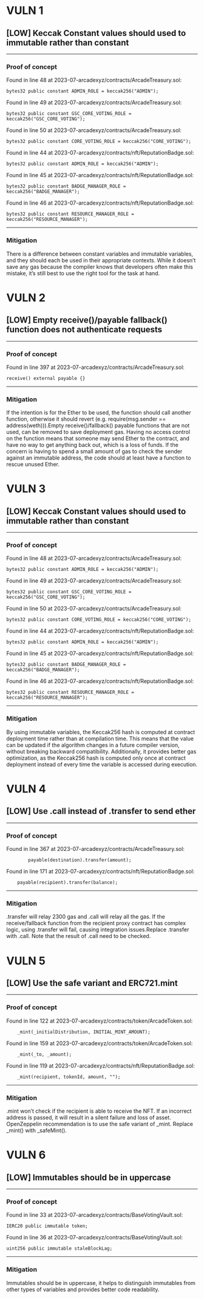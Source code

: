 # VULN 1 

## [LOW] Keccak Constant values should used to immutable rather than constant
------------------------------------------------------------------------ 

### Proof of concept 

Found in line 48 at 2023-07-arcadexyz/contracts/ArcadeTreasury.sol:

    bytes32 public constant ADMIN_ROLE = keccak256("ADMIN");


Found in line 49 at 2023-07-arcadexyz/contracts/ArcadeTreasury.sol:

    bytes32 public constant GSC_CORE_VOTING_ROLE = keccak256("GSC_CORE_VOTING");


Found in line 50 at 2023-07-arcadexyz/contracts/ArcadeTreasury.sol:

    bytes32 public constant CORE_VOTING_ROLE = keccak256("CORE_VOTING");


Found in line 44 at 2023-07-arcadexyz/contracts/nft/ReputationBadge.sol:

    bytes32 public constant ADMIN_ROLE = keccak256("ADMIN");


Found in line 45 at 2023-07-arcadexyz/contracts/nft/ReputationBadge.sol:

    bytes32 public constant BADGE_MANAGER_ROLE = keccak256("BADGE_MANAGER");


Found in line 46 at 2023-07-arcadexyz/contracts/nft/ReputationBadge.sol:

    bytes32 public constant RESOURCE_MANAGER_ROLE = keccak256("RESOURCE_MANAGER");

------------------------------------------------------------------------ 

### Mitigation 

There is a difference between constant variables and immutable variables, and they should each be used in their appropriate contexts. While it doesn’t save any gas because the compiler knows that developers often make this mistake, it’s still best to use the right tool for the task at hand.










# VULN 2 

## [LOW] Empty receive()/payable fallback() function does not authenticate requests
------------------------------------------------------------------------ 

### Proof of concept 

Found in line 397 at 2023-07-arcadexyz/contracts/ArcadeTreasury.sol:

    receive() external payable {}

------------------------------------------------------------------------ 

### Mitigation 

If the intention is for the Ether to be used, the function should call another function, otherwise it should revert (e.g. require(msg.sender == address(weth))).Empty receive()/fallback() payable functions that are not used, can be removed to save deployment gas. Having no access control on the function means that someone may send Ether to the contract, and have no way to get anything back out, which is a loss of funds. If the concern is having to spend a small amount of gas to check the sender against an immutable address, the code should at least have a function to rescue unused Ether.










# VULN 3 

## [LOW] Keccak Constant values should used to immutable rather than constant
------------------------------------------------------------------------ 

### Proof of concept 

Found in line 48 at 2023-07-arcadexyz/contracts/ArcadeTreasury.sol:

    bytes32 public constant ADMIN_ROLE = keccak256("ADMIN");


Found in line 49 at 2023-07-arcadexyz/contracts/ArcadeTreasury.sol:

    bytes32 public constant GSC_CORE_VOTING_ROLE = keccak256("GSC_CORE_VOTING");


Found in line 50 at 2023-07-arcadexyz/contracts/ArcadeTreasury.sol:

    bytes32 public constant CORE_VOTING_ROLE = keccak256("CORE_VOTING");


Found in line 44 at 2023-07-arcadexyz/contracts/nft/ReputationBadge.sol:

    bytes32 public constant ADMIN_ROLE = keccak256("ADMIN");


Found in line 45 at 2023-07-arcadexyz/contracts/nft/ReputationBadge.sol:

    bytes32 public constant BADGE_MANAGER_ROLE = keccak256("BADGE_MANAGER");


Found in line 46 at 2023-07-arcadexyz/contracts/nft/ReputationBadge.sol:

    bytes32 public constant RESOURCE_MANAGER_ROLE = keccak256("RESOURCE_MANAGER");

------------------------------------------------------------------------ 

### Mitigation 

By using immutable variables, the Keccak256 hash is computed at contract deployment time rather than at compilation time. This means that the value can be updated if the algorithm changes in a future compiler version, without breaking backward compatibility. Additionally, it provides better gas optimization, as the Keccak256 hash is computed only once at contract deployment instead of every time the variable is accessed during execution.










# VULN 4 

## [LOW] Use .call instead of .transfer to send ether
------------------------------------------------------------------------ 

### Proof of concept 

Found in line 367 at 2023-07-arcadexyz/contracts/ArcadeTreasury.sol:

            payable(destination).transfer(amount);


Found in line 171 at 2023-07-arcadexyz/contracts/nft/ReputationBadge.sol:

        payable(recipient).transfer(balance);

------------------------------------------------------------------------ 

### Mitigation 

.transfer will relay 2300 gas and .call will relay all the gas. If the receive/fallback function from the recipient proxy contract has complex logic, using .transfer will fail, causing integration issues.Replace .transfer with .call. Note that the result of .call need to be checked.










# VULN 5 

## [LOW] Use the safe variant and ERC721.mint
------------------------------------------------------------------------ 

### Proof of concept 

Found in line 122 at 2023-07-arcadexyz/contracts/token/ArcadeToken.sol:

        _mint(_initialDistribution, INITIAL_MINT_AMOUNT);


Found in line 159 at 2023-07-arcadexyz/contracts/token/ArcadeToken.sol:

        _mint(_to, _amount);


Found in line 119 at 2023-07-arcadexyz/contracts/nft/ReputationBadge.sol:

        _mint(recipient, tokenId, amount, "");

------------------------------------------------------------------------ 

### Mitigation 

.mint won’t check if the recipient is able to receive the NFT. If an incorrect address is passed, it will result in a silent failure and loss of asset. OpenZeppelin recommendation is to use the safe variant of _mint. Replace _mint() with _safeMint().










# VULN 6 

## [LOW] Immutables should be in uppercase
------------------------------------------------------------------------ 

### Proof of concept 

Found in line 33 at 2023-07-arcadexyz/contracts/BaseVotingVault.sol:

    IERC20 public immutable token;


Found in line 36 at 2023-07-arcadexyz/contracts/BaseVotingVault.sol:

    uint256 public immutable staleBlockLag;

------------------------------------------------------------------------ 

### Mitigation 

Immutables should be in uppercase, it helps to distinguish immutables from other types of variables and provides better code readability.
